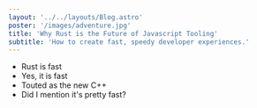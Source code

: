 ```yaml
---
layout: '../../layouts/Blog.astro'
poster: '/images/adventure.jpg'
title: 'Why Rust is the Future of Javascript Tooling'
subtitle: 'How to create fast, speedy developer experiences.'
---
```


- Rust is fast
- Yes, it is fast
- Touted as the new C++
- Did I mention it's pretty fast?
